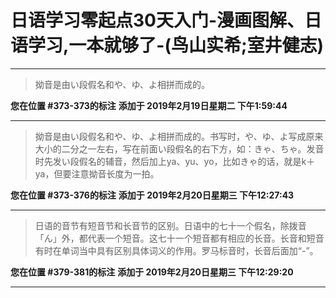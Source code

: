 # 日语学习零起点30天入门-漫画图解、日语学习,一本就够了-(鸟山实希;室井健志)

---

> 拗音是由い段假名和や、ゆ、よ相拼而成的。

**您在位置 #373-373的标注** **添加于 2019年2月19日星期二 下午1:59:44**

---

> 拗音是由い段假名和や、ゆ、よ相拼而成的。书写时，や、ゆ、よ写成原来大小的二分之一左右，写在前面い段假名的右下方，如：きゃ、ちゃ。发音时先发い段假名的辅音，然后加上ya、yu、yo，比如きゃ的话，就是k＋ya，但要注意拗音长度为一拍。

**您在位置 #373-376的标注** **添加于 2019年2月20日星期三 下午12:27:43**

---

> 日语的音节有短音节和长音节的区别。日语中的七十一个假名，除拨音「ん」外，都代表一个短音。这七十一个短音都有相应的长音。长音和短音有时在单词当中具有区别具体词义的作用。罗马标音时，长音后面加“-”。

**您在位置 #379-381的标注** **添加于 2019年2月20日星期三 下午12:29:20**

---


